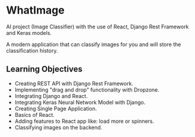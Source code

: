 # WhatImage

AI project (Image Classifier) with the use of React, Django Rest Framework and Keras models.

A modern application that can classify images for you and will store the classification history.

## Learning Objectives

<ul>
<li>Creating REST API with Django Rest Framework.</li>
<li>Implementing "drag and drop" functionality with Dropzone.</li>
<li>Integrating Django and React.</li>
<li>Integrating Keras Neural Network Model with Django.</li>
<li>Creating Single Page Application.</li>
<li>Basics of React.</li>
<li>Adding features to React app like: load more or spinners.</li>
<li>Classifying images on the backend.</li>
</ul>

